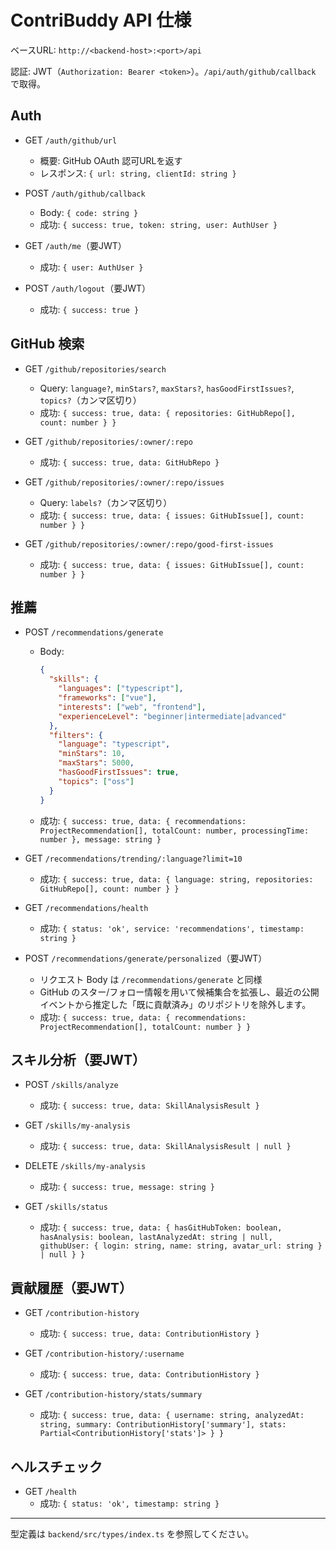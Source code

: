 # ContriBuddy API 仕様

ベースURL: `http://<backend-host>:<port>/api`

認証: JWT（`Authorization: Bearer <token>`）。`/api/auth/github/callback` で取得。

## Auth

- GET `/auth/github/url`
  - 概要: GitHub OAuth 認可URLを返す
  - レスポンス: `{ url: string, clientId: string }`

- POST `/auth/github/callback`
  - Body: `{ code: string }`
  - 成功: `{ success: true, token: string, user: AuthUser }`

- GET `/auth/me`（要JWT）
  - 成功: `{ user: AuthUser }`

- POST `/auth/logout`（要JWT）
  - 成功: `{ success: true }`

## GitHub 検索

- GET `/github/repositories/search`
  - Query: `language?`, `minStars?`, `maxStars?`, `hasGoodFirstIssues?`, `topics?`（カンマ区切り）
  - 成功: `{ success: true, data: { repositories: GitHubRepo[], count: number } }`

- GET `/github/repositories/:owner/:repo`
  - 成功: `{ success: true, data: GitHubRepo }`

- GET `/github/repositories/:owner/:repo/issues`
  - Query: `labels?`（カンマ区切り）
  - 成功: `{ success: true, data: { issues: GitHubIssue[], count: number } }`

- GET `/github/repositories/:owner/:repo/good-first-issues`
  - 成功: `{ success: true, data: { issues: GitHubIssue[], count: number } }`

## 推薦

- POST `/recommendations/generate`
  - Body:
    ```json
    {
      "skills": {
        "languages": ["typescript"],
        "frameworks": ["vue"],
        "interests": ["web", "frontend"],
        "experienceLevel": "beginner|intermediate|advanced"
      },
      "filters": {
        "language": "typescript",
        "minStars": 10,
        "maxStars": 5000,
        "hasGoodFirstIssues": true,
        "topics": ["oss"]
      }
    }
    ```
  - 成功: `{ success: true, data: { recommendations: ProjectRecommendation[], totalCount: number, processingTime: number }, message: string }`

- GET `/recommendations/trending/:language?limit=10`
  - 成功: `{ success: true, data: { language: string, repositories: GitHubRepo[], count: number } }`

- GET `/recommendations/health`
  - 成功: `{ status: 'ok', service: 'recommendations', timestamp: string }`

- POST `/recommendations/generate/personalized`（要JWT）
  - リクエスト Body は `/recommendations/generate` と同様
  - GitHub のスター/フォロー情報を用いて候補集合を拡張し、最近の公開イベントから推定した「既に貢献済み」のリポジトリを除外します。
  - 成功: `{ success: true, data: { recommendations: ProjectRecommendation[], totalCount: number } }`

## スキル分析（要JWT）

- POST `/skills/analyze`
  - 成功: `{ success: true, data: SkillAnalysisResult }`

- GET `/skills/my-analysis`
  - 成功: `{ success: true, data: SkillAnalysisResult | null }`

- DELETE `/skills/my-analysis`
  - 成功: `{ success: true, message: string }`

- GET `/skills/status`
  - 成功: `{ success: true, data: { hasGitHubToken: boolean, hasAnalysis: boolean, lastAnalyzedAt: string | null, githubUser: { login: string, name: string, avatar_url: string } | null } }`

## 貢献履歴（要JWT）

- GET `/contribution-history`
  - 成功: `{ success: true, data: ContributionHistory }`

- GET `/contribution-history/:username`
  - 成功: `{ success: true, data: ContributionHistory }`

- GET `/contribution-history/stats/summary`
  - 成功: `{ success: true, data: { username: string, analyzedAt: string, summary: ContributionHistory['summary'], stats: Partial<ContributionHistory['stats']> } }`

## ヘルスチェック

- GET `/health`
  - 成功: `{ status: 'ok', timestamp: string }`

---

型定義は `backend/src/types/index.ts` を参照してください。
